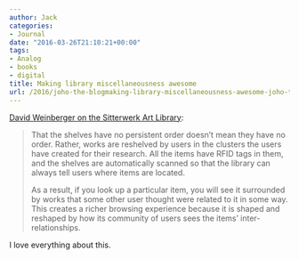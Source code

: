 ```yaml
---
author: Jack
categories:
- Journal
date: "2016-03-26T21:10:21+00:00"
tags:
- Analog
- books
- digital
title: Making library miscellaneousness awesome
url: /2016/joho-the-blogmaking-library-miscellaneousness-awesome-joho-the-blog/
---
```


[David Weinberger on the Sitterwerk Art Library][1]:

> That the shelves have no persistent order doesn’t mean they have no order. Rather, works are reshelved by users in the clusters the users have created for their research. All the items have RFID tags in them, and the shelves are automatically scanned so that the library can always tell users where items are located.
> 
> As a result, if you look up a particular item, you will see it surrounded by works that some other user thought were related to it in some way. This creates a richer browsing experience because it is shaped and reshaped by how its community of users sees the items’ inter-relationships.

I love everything about this.

 [1]: http://www.hyperorg.com/blogger/2016/03/08/making-library-miscellaneousness-awesome/